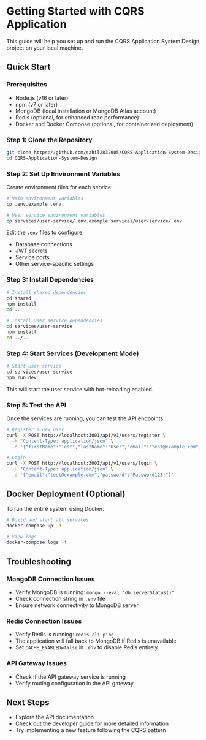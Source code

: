 # Getting Started with CQRS Application

This guide will help you set up and run the CQRS Application System Design project on your local machine.

## Quick Start

### Prerequisites

- Node.js (v16 or later)
- npm (v7 or later)
- MongoDB (local installation or MongoDB Atlas account)
- Redis (optional, for enhanced read performance)
- Docker and Docker Compose (optional, for containerized deployment)

### Step 1: Clone the Repository

```bash
git clone https://github.com/sahil2832005/CQRS-Application-System-Design.git
cd CQRS-Application-System-Design
```

### Step 2: Set Up Environment Variables

Create environment files for each service:

```bash
# Main environment variables
cp .env.example .env

# User service environment variables
cp services/user-service/.env.example services/user-service/.env
```

Edit the `.env` files to configure:
- Database connections
- JWT secrets
- Service ports
- Other service-specific settings

### Step 3: Install Dependencies

```bash
# Install shared dependencies
cd shared
npm install
cd ..

# Install user service dependencies
cd services/user-service
npm install
cd ../..
```

### Step 4: Start Services (Development Mode)

```bash
# Start user service
cd services/user-service
npm run dev
```

This will start the user service with hot-reloading enabled.

### Step 5: Test the API

Once the services are running, you can test the API endpoints:

```bash
# Register a new user
curl -X POST http://localhost:3001/api/v1/users/register \
  -H "Content-Type: application/json" \
  -d '{"firstName":"Test","lastName":"User","email":"test@example.com","password":"Password123!"}'

# Login
curl -X POST http://localhost:3001/api/v1/users/login \
  -H "Content-Type: application/json" \
  -d '{"email":"test@example.com","password":"Password123!"}'
```

## Docker Deployment (Optional)

To run the entire system using Docker:

```bash
# Build and start all services
docker-compose up -d

# View logs
docker-compose logs -f
```

## Troubleshooting

### MongoDB Connection Issues

- Verify MongoDB is running: `mongo --eval "db.serverStatus()"`
- Check connection string in `.env` file
- Ensure network connectivity to MongoDB server

### Redis Connection Issues

- Verify Redis is running: `redis-cli ping`
- The application will fall back to MongoDB if Redis is unavailable
- Set `CACHE_ENABLED=false` in `.env` to disable Redis entirely

### API Gateway Issues

- Check if the API gateway service is running
- Verify routing configuration in the API gateway

## Next Steps

- Explore the API documentation
- Check out the developer guide for more detailed information
- Try implementing a new feature following the CQRS pattern
